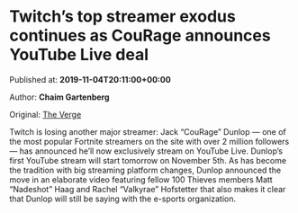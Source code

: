 
# Twitch’s top streamer exodus continues as CouRage announces YouTube Live deal

Published at: **2019-11-04T20:11:00+00:00**

Author: **Chaim Gartenberg**

Original: [The Verge](https://www.theverge.com/2019/11/4/20948315/twitch-jack-courage-dunlop-youtube-live-exclusive-deal-fortnite-100-thieves)

Twitch is losing another major streamer: Jack “CouRage” Dunlop — one of the most popular Fortnite streamers on the site with over 2 million followers — has announced he’ll now exclusively stream on YouTube Live. Dunlop’s first YouTube stream will start tomorrow on November 5th.
As has become the tradition with big streaming platform changes, Dunlop announced the move in an elaborate video featuring fellow 100 Thieves members Matt “Nadeshot” Haag and Rachel “Valkyrae” Hofstetter that also makes it clear that Dunlop will still be saying with the e-sports organization.

